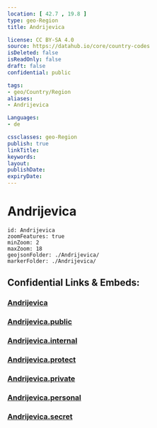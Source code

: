 ```yaml
---
location: [ 42.7 , 19.8 ] 
type: geo-Region
title: Andrijevica

license: CC BY-SA 4.0
source: https://datahub.io/core/country-codes
isDeleted: false
isReadOnly: false
draft: false
confidential: public

tags:
- geo/Country/Region
aliases:
- Andrijevica

Languages:
- de

cssclasses: geo-Region
publish: true
linkTitle: 
keywords: 
layout: 
publishDate: 
expiryDate: 
---
```


# Andrijevica

```leaflet
id: Andrijevica
zoomFeatures: true 
minZoom: 2 
maxZoom: 18
geojsonFolder: ./Andrijevica/
markerFolder: ./Andrijevica/
```


## Confidential Links & Embeds: 

### [Andrijevica](/_Standards/Earth/Continent/Europe/Europe~South/Montenegro/Municipalities~Montenegro/Andrijevica.md) 

### [Andrijevica.public](/_public/Earth/Continent/Europe/Europe~South/Montenegro/Municipalities~Montenegro/Andrijevica.public.md) 

### [Andrijevica.internal](/_internal/Earth/Continent/Europe/Europe~South/Montenegro/Municipalities~Montenegro/Andrijevica.internal.md) 

### [Andrijevica.protect](/_protect/Earth/Continent/Europe/Europe~South/Montenegro/Municipalities~Montenegro/Andrijevica.protect.md) 

### [Andrijevica.private](/_private/Earth/Continent/Europe/Europe~South/Montenegro/Municipalities~Montenegro/Andrijevica.private.md) 

### [Andrijevica.personal](/_personal/Earth/Continent/Europe/Europe~South/Montenegro/Municipalities~Montenegro/Andrijevica.personal.md) 

### [Andrijevica.secret](/_secret/Earth/Continent/Europe/Europe~South/Montenegro/Municipalities~Montenegro/Andrijevica.secret.md)


